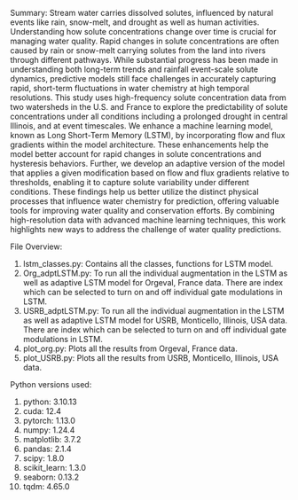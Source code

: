 Summary: Stream water carries dissolved solutes, influenced by natural events like rain, snow-melt, and drought as well as human activities. Understanding how solute concentrations change over time is crucial for managing water quality. Rapid changes in solute concentrations are often caused by rain or snow-melt carrying solutes from the land into rivers through different pathways. While substantial progress has been made in understanding both long-term trends and rainfall event-scale solute dynamics, predictive models still face challenges in accurately capturing rapid, short-term fluctuations in water chemistry at high temporal resolutions. This study uses high-frequency solute concentration data from two watersheds in the U.S. and France to explore the predictability of solute concentrations under all conditions including a prolonged drought in central Illinois, and at event timescales. We enhance a machine learning model, known as Long Short-Term Memory (LSTM), by incorporating flow and flux gradients within the model architecture. These enhancements help the model better account for rapid changes in solute concentrations and hysteresis behaviors. Further, we develop an adaptive version of the model that applies a given modification based on flow and flux gradients relative to thresholds, enabling it to capture solute variability under different conditions. These findings help us better utilize the distinct physical processes that influence water chemistry for prediction, offering valuable tools for improving water quality and conservation efforts. By combining high-resolution data with advanced machine learning techniques, this work highlights new ways to address the challenge of water quality predictions.

File Overview: 
1. lstm_classes.py: Contains all the classes, functions for LSTM model. 
2. Org_adptLSTM.py: To run all the individual augmentation in the LSTM as well as adaptive LSTM model for Orgeval, France data. There are index which can be selected to turn on and off individual gate modulations in LSTM.  
3. USRB_adptLSTM.py: To run all the individual augmentation in the LSTM as well as adaptive LSTM model for USRB, Monticello, Illinois, USA data. There are index which can be selected to turn on and off individual gate modulations in LSTM.  
4. plot_org.py: Plots all the results from Orgeval, France data.
5. plot_USRB.py: Plots all the results from USRB, Monticello, Illinois, USA data.

Python versions used:

1. python: 3.10.13
2. cuda: 12.4
3. pytorch: 1.13.0
4. numpy: 1.24.4
5. matplotlib: 3.7.2
6. pandas: 2.1.4
7. scipy: 1.8.0
8. scikit_learn: 1.3.0
9. seaborn: 0.13.2
10. tqdm: 4.65.0
